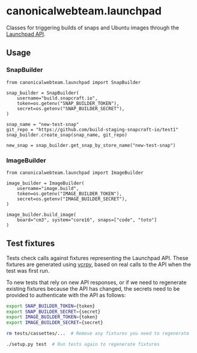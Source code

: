 # canonicalwebteam.launchpad

Classes for triggering builds of snaps and Ubuntu images through the [Launchpad API](https://launchpad.net/+apidoc/devel.html).

## Usage

### SnapBuilder

``` python3
from canonicalwebteam.launchpad import SnapBuilder

snap_builder = SnapBuilder(
    username="build.snapcraft.io",
    token=os.getenv("SNAP_BUILDER_TOKEN"),
    secret=os.getenv("SNAP_BUILDER_SECRET"),
)

snap_name = "new-test-snap"
git_repo = "https://github.com/build-staging-snapcraft-io/test1"
snap_builder.create_snap(snap_name, git_repo)

new_snap = snap_builder.get_snap_by_store_name("new-test-snap")
```

### ImageBuilder

``` python3
from canonicalwebteam.launchpad import ImageBuilder

image_builder = ImageBuilder(
    username="image.build",
    token=os.getenv("IMAGE_BUILDER_TOKEN"),
    secret=os.getenv("IMAGE_BUILDER_SECRET"),
)

image_builder.build_image(
    board="cm3", system="core16", snaps=["code", "toto"]
)
```

## Test fixtures

Tests check calls against fixtures representing the Launchpad API. These fixtures are generated using [vcrpy](https://pypi.org/project/vcrpy/), based on real calls to the API when the test was first run.

To new tests that rely on new API responses, or if we need to regenerate existing fixtures because the API has changed, the secrets need to be provided to authenticate with the API as follows:

``` bash
export SNAP_BUILDER_TOKEN={token}
export SNAP_BUILDER_SECRET={secret}
export IMAGE_BUILDER_TOKEN={token}
export IMAGE_BUILDER_SECRET={secret}

rm tests/cassettes/...  # Remove any fixtures you need to regenerate

./setup.py test  # Run tests again to regenerate fixtures
```
